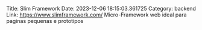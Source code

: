 Title: Slim Framework
Date: 2023-12-06 18:15:03.361725
Category: backend
Link: https://www.slimframework.com/
Micro-Framework web ideal para paginas pequenas e prototipos
